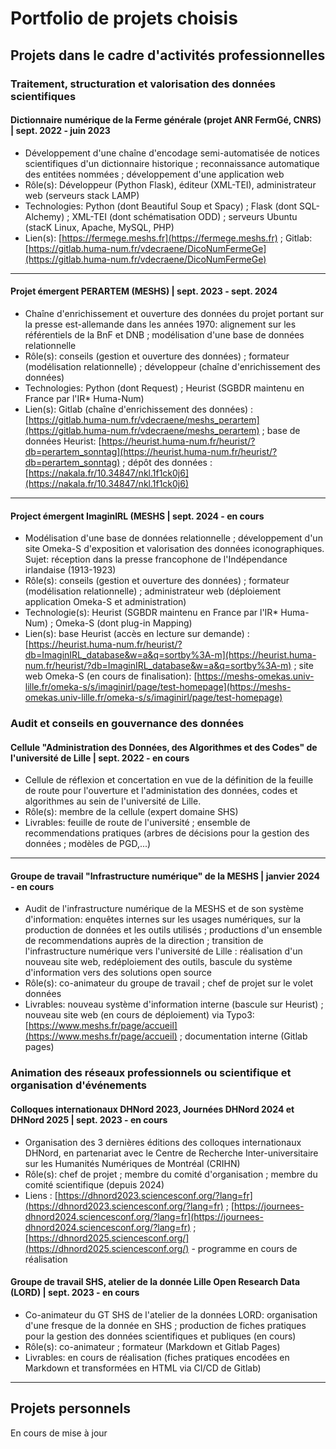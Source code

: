 # Portfolio de projets choisis

## Projets dans le cadre d'activités professionnelles

### Traitement, structuration et valorisation des données scientifiques

#### Dictionnaire numérique de la Ferme générale (projet ANR FermGé, CNRS)  | sept. 2022 - juin 2023
* Développement d'une chaîne d'encodage semi-automatisée de notices scientifiques d'un dictionnaire historique ; reconnaissance automatique des entitées nommées ; développement d'une application web
* Rôle(s): Développeur (Python Flask), éditeur (XML-TEI), administrateur web (serveurs stack LAMP)
* Technologies: Python (dont Beautiful Soup et Spacy) ; Flask (dont SQL-Alchemy) ; XML-TEI (dont schématisation ODD) ; serveurs Ubuntu (stacK Linux, Apache, MySQL, PHP)
* Lien(s): [https://fermege.meshs.fr](https://fermege.meshs.fr) ; Gitlab: [https://gitlab.huma-num.fr/vdecraene/DicoNumFermeGe](https://gitlab.huma-num.fr/vdecraene/DicoNumFermeGe)

---

#### Projet émergent PERARTEM (MESHS) | sept. 2023 - sept. 2024
* Chaîne d'enrichissement et ouverture des données du projet portant sur la presse est-allemande dans les années 1970: alignement sur les référentiels de la BnF et DNB ; modélisation d'une base de données relationnelle
* Rôle(s): conseils (gestion et ouverture des données) ; formateur (modélisation relationnelle) ; développeur (chaîne d'enrichissement des données)
* Technologies: Python (dont Request) ; Heurist (SGBDR maintenu en France par l'IR* Huma-Num)
* Lien(s): Gitlab (chaîne d'enrichissement des données) : [https://gitlab.huma-num.fr/vdecraene/meshs_perartem](https://gitlab.huma-num.fr/vdecraene/meshs_perartem) ; base de données Heurist: [https://heurist.huma-num.fr/heurist/?db=perartem_sonntag](https://heurist.huma-num.fr/heurist/?db=perartem_sonntag) ; dépôt des données : [https://nakala.fr/10.34847/nkl.1f1ck0j6](https://nakala.fr/10.34847/nkl.1f1ck0j6)

---

#### Project émergent ImaginIRL (MESHS | sept. 2024 - en cours
* Modélisation d'une base de données relationnelle ; développement d'un site Omeka-S d'exposition et valorisation des données iconographiques. Sujet: réception dans la presse francophone de l'Indépendance irlandaise (1913-1923)
* Rôle(s): conseils (gestion et ouverture des données) ; formateur (modélisation relationnelle) ; administrateur web (déploiement application Omeka-S et administration)
* Technologie(s): Heurist (SGBDR maintenu en France par l'IR* Huma-Num) ; Omeka-S (dont plug-in Mapping)
* Lien(s): base Heurist (accès en lecture sur demande) : [https://heurist.huma-num.fr/heurist/?db=ImaginIRL_database&w=a&q=sortby%3A-m](https://heurist.huma-num.fr/heurist/?db=ImaginIRL_database&w=a&q=sortby%3A-m) ; site web Omeka-S (en cours de finalisation): [https://meshs-omekas.univ-lille.fr/omeka-s/s/imaginirl/page/test-homepage](https://meshs-omekas.univ-lille.fr/omeka-s/s/imaginirl/page/test-homepage)

### Audit et conseils en gouvernance des données 

#### Cellule "Administration des Données, des Algorithmes et des Codes" de l'université de Lille | sept. 2022 - en cours
* Cellule de réflexion et concertation en vue de la définition de la feuille de route pour l'ouverture et l'administation des données, codes et algorithmes au sein de l'université de Lille.
* Rôle(s): membre de la cellule (expert domaine SHS)
* Livrables: feuille de route de l'université ; ensemble de recommendations pratiques (arbres de décisions pour la gestion des données ; modèles de PGD,...)

---

#### Groupe de travail "Infrastructure numérique" de la MESHS | janvier 2024 - en cours
* Audit de l'infrastructure numérique de la MESHS et de son système d'information: enquêtes internes sur les usages numériques, sur la production de données et les outils utilisés ; productions d'un ensemble de recommendations auprès de la direction ; transition de l'infrastructure numérique vers l'université de Lille : réalisation d'un nouveau site web, redéploiement des outils, bascule du système d'information vers des solutions open source
* Rôle(s): co-animateur du groupe de travail ; chef de projet sur le volet données
* Livrables: nouveau système d'information interne (bascule sur Heurist) ; nouveau site web (en cours de déploiement) via Typo3: [https://www.meshs.fr/page/accueil](https://www.meshs.fr/page/accueil) ; documentation interne (Gitlab pages)

### Animation des réseaux professionnels ou scientifique et organisation d'événements

#### Colloques internationaux DHNord 2023, Journées DHNord 2024 et DHNord 2025 | sept. 2023 - en cours
* Organisation des 3 dernières éditions des colloques internationaux DHNord, en partenariat avec le Centre de Recherche Inter-universitaire sur les Humanités Numériques de Montréal (CRIHN)
* Rôle(s): chef de projet ; membre du comité d'organisation ; membre du comité scientifique (depuis 2024)
* Liens : [https://dhnord2023.sciencesconf.org/?lang=fr](https://dhnord2023.sciencesconf.org/?lang=fr) ; [https://journees-dhnord2024.sciencesconf.org/?lang=fr](https://journees-dhnord2024.sciencesconf.org/?lang=fr) ; [https://dhnord2025.sciencesconf.org/](https://dhnord2025.sciencesconf.org/) - programme en cours de réalisation

#### Groupe de travail SHS, atelier de la donnée Lille Open Research Data (LORD) | sept. 2023 - en cours
* Co-animateur du GT SHS de l'atelier de la données LORD: organisation d'une fresque de la donnée en SHS ; production de fiches pratiques pour la gestion des données scientifiques et publiques (en cours)
* Rôle(s): co-animateur ; formateur (Markdown et Gitlab Pages)
* Livrables: en cours de réalisation (fiches pratiques encodées en Markdown et transformées en HTML via CI/CD de Gitlab)

---

## Projets personnels

En cours de mise à jour
